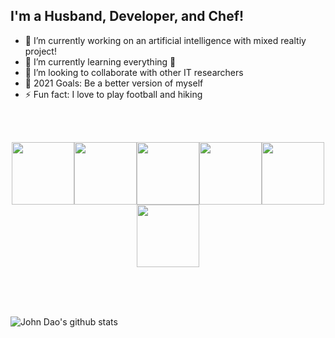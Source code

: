 

## I'm a Husband, Developer, and Chef!
- 🔭 I’m currently working on an artificial intelligence with mixed realtiy project!
- 🌱 I’m currently learning everything 🤣
- 👯 I’m looking to collaborate with other IT researchers
- 🥅 2021 Goals: Be a better version of myself 
- ⚡ Fun fact: I love to play football and hiking
<br>
<br>
<p align="center">
  <img src="https://media3.giphy.com/media/ln7z2eWriiQAllfVcn/200w.webp" width="100"><img src="https://i.giphy.com/media/eNAsjO55tPbgaor7ma/200w.webp" width="100"><img src="https://media.giphy.com/media/XEDIHHp3i8bVoEdxd7/200w.webp" width="100"><img src="https://media3.giphy.com/media/kdFc8fubgS31b8DsVu/giphy.webp" width="100"><img src="https://i.giphy.com/media/KzJkzjggfGN5Py6nkT/200.webp" width="100"><img src="https://i.giphy.com/media/IdyAQJVN2kVPNUrojM/200.webp" width="100">
</p>
<br>
<br>
<br>

![John Dao's github stats](https://github-readme-stats.vercel.app/api?username=johndao1005&show_icons=true&theme=nightowl)
<br/>
